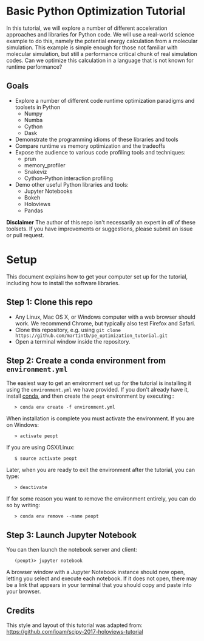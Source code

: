 Basic Python Optimization Tutorial
==================================
In this tutorial, we will explore a number of different acceleration approaches
and libraries for Python code. We will use a real-world science example to do 
this, namely the potential energy calculation from a molecular simulation. This 
example is simple enough for those not familiar with molecular simulation, but 
still a performance critical chunk of real simulation codes. Can we optimize 
this calculation in a language that is not known for runtime performance?

Goals
-----
- Explore a number of different code runtime optimization paradigms and 
toolsets in Python
    - Numpy
    - Numba
    - Cython
    - Dask
- Demonstrate the programming idioms of these libraries and tools
- Compare runtime vs memory optimization and the tradeoffs
- Expose the audience to various code profiling tools and techniques:
    - prun
    - memory_profiler
    - Snakeviz
    - Cython-Python interaction profiling
- Demo other useful Python libraries and tools:
    - Jupyter Notebooks
    - Bokeh
    - Holoviews
    - Pandas

**Disclaimer**
The author of this repo isn't necessarily an expert in *all* of these 
toolsets. If you have improvements or suggestions, please submit an issue
or pull request.

Setup
=====
This document explains how to get your computer set up for the
tutorial, including how to install the software libraries.

Step 1: Clone this repo
-----------------------

- Any Linux, Mac OS X, or Windows computer with a web browser should work.  We recommend Chrome, but typically also test Firefox and Safari.
- Clone this repository, e.g. using ```git clone https://github.com/martintb/pe_optimization_tutorial.git```
- Open a terminal window inside the repository.


Step 2: Create a conda environment from ``environment.yml``
-----------------------------------------------------------

The easiest way to get an environment set up for the tutorial is
installing it using the ``environment.yml`` we have provided. If you
don't already have it, install [conda](https://www.continuum.io/downloads),
and then create the ``peopt`` environment by executing::
```
   > conda env create -f environment.yml
```
When installation is complete you must activate the environment. If you
are on Windows:
```
   > activate peopt
```
If you are using OSX/Linux:
```
   $ source activate peopt
```

Later, when you are ready to exit the environment after the tutorial, you can type:
```
   > deactivate
```
If for some reason you want to remove the environment entirely, you can do so by writing:

```
   > conda env remove --name peopt
```


Step 3: Launch Jupyter Notebook
-------------------------------

You can then launch the notebook server and client:
```
   (peopt)> jupyter notebook 
```
A browser window with a Jupyter Notebook instance should now open, letting
you select and execute each notebook. If it does not open, there may be a link
that appears in your terminal that you should copy and paste into your browser.

Credits
-------
This style and layout of this tutorial was adapted from:
https://github.com/ioam/scipy-2017-holoviews-tutorial
